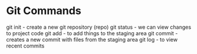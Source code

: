 # Git Commands

git init - create a new git repository (repo)
git status - we can view changes to project code
git add - to add things to the staging area
git commit - creates a new commit with files from the staging area
git log - to view recent commits